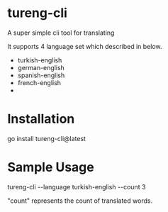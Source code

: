 # tureng-cli

A super simple cli tool for translating

It supports 4 language set which described in below.

- turkish-english
- german-english
- spanish-english
- french-english
-

# Installation

go install tureng-cli@latest

# Sample Usage

tureng-cli --language turkish-english --count 3

"count" represents the count of translated words.

